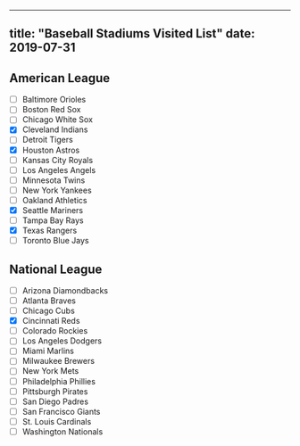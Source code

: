 
---
title: "Baseball Stadiums Visited List"
date: 2019-07-31
---

## American League
- [ ] Baltimore Orioles
- [ ] Boston Red Sox
- [ ] Chicago White Sox
- [X] Cleveland Indians
- [ ] Detroit Tigers
- [X] Houston Astros
- [ ] Kansas City Royals
- [ ] Los Angeles Angels
- [ ] Minnesota Twins
- [ ] New York Yankees
- [ ] Oakland Athletics
- [X] Seattle Mariners
- [ ] Tampa Bay Rays
- [X] Texas Rangers
- [ ] Toronto Blue Jays

## National League
- [ ] Arizona Diamondbacks
- [ ] Atlanta Braves
- [ ] Chicago Cubs
- [X] Cincinnati Reds
- [ ] Colorado Rockies
- [ ] Los Angeles Dodgers
- [ ] Miami Marlins
- [ ] Milwaukee Brewers
- [ ] New York Mets
- [ ] Philadelphia Phillies
- [ ] Pittsburgh Pirates
- [ ] San Diego Padres
- [ ] San Francisco Giants
- [ ] St. Louis Cardinals
- [ ] Washington Nationals
